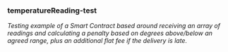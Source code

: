 ### temperatureReading-test
*Testing example of a Smart Contract based around receiving an array of readings and calculating a penalty based on degrees above/below an agreed range, plus an additional flat fee if the delivery is late.*
